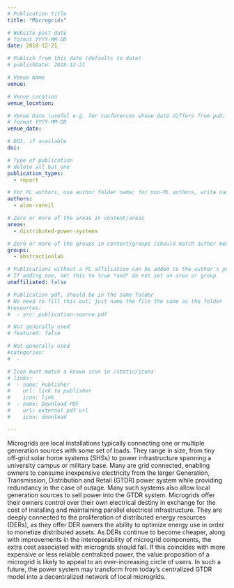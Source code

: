 ```yaml
---
# Publication title
title: "Microgrids"

# Website post date
# format YYYY-MM-DD
date: 2018-12-21

# Publish from this date (defaults to date)
# publishDate: 2018-12-21

# Venue Name
venue:

# Venue Location
venue_location:

# Venue Date (useful e.g. for conferences whose date differs from pub; defaults to date)
# format YYYY-MM-DD
venue_date:

# DOI, if available
doi:

# Type of publication
# delete all but one
publication_types:
  - report

# For PL authors, use author folder name; for non-PL authors, write name as in paper within ""
authors:
  - alan-ransil

# Zero or more of the areas in content/areas
areas:
  - distributed-power-systems

# Zero or more of the groups in content/groups (should match author membership)
groups:
  - abstractionlab

# Publications without a PL affiliation can be added to the author's profile without showing up elsewhere
# If adding one, set this to true *and* do not set an area or group
unaffiliated: false

# Publication pdf, should be in the same folder
# No need to fill this out; just name the file the same as the folder
#resources:
#  - src: publication-source.pdf

# Not generally used
# featured: false

# Not generally used
#categories:
#  -

# Icon must match a known icon in /static/icons
# links:
#  - name: Publisher
#    url: link to publisher
#    icon: link
#  - name: Download PDF
#    url: external pdf url
#    icon: download

---
```


Microgrids are local installations typically connecting one or multiple generation sources with some set of loads. They range in size, from tiny off-grid solar home systems (SHSs) to power infrastructure spanning a university campus or military base. Many are grid connected, enabling owners to consume inexpensive electricity from the larger Generation, Transmission, Distribution and Retail (GTDR) power system while providing redundancy in the case of outage. Many such systems also allow local generation sources to sell power into the GTDR system. Microgrids offer their owners control over their own electrical destiny in exchange for the cost of installing and maintaining parallel electrical infrastructure. They are deeply connected to the proliferation of distributed energy resources (DERs), as they offer DER owners the ability to optimize energy use in order to monetize distributed assets. As DERs continue to become cheaper, along with improvements in the interoperability of microgrid components, the extra cost associated with microgrids should fall. If this coincides with more expensive or less reliable centralized power, the value proposition of a microgrid is likely to appeal to an ever-increasing circle of users. In such a future, the power system may transform from today’s centralized GTDR model into a decentralized network of local microgrids.
